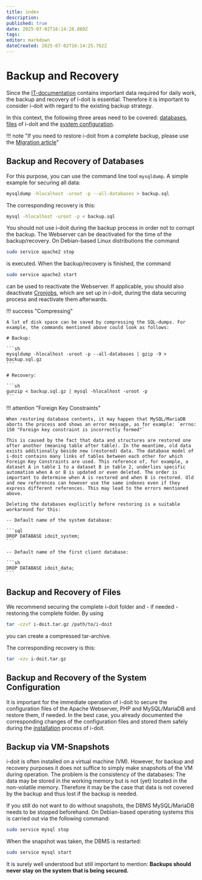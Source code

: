 ```yaml
---
title: index
description: 
published: true
date: 2025-07-02T16:14:28.880Z
tags: 
editor: markdown
dateCreated: 2025-07-02T16:14:25.762Z
---
```


# Backup and Recovery

Since the [IT-documentation](../../glossary.md) contains important data required for daily work, the backup and recovery of i-doit is essential. Therefore it is important to consider i-doit with regard to the existing backup strategy.

In this context, the following three areas need to be covered: [databases](index.md), [files](index.md) of i-doit and the [system configuration](index.md).

!!! note "If you need to restore i-doit from a complete backup, please use the [Migration article](../../upgrades-and-migrations/migration-of-an-installation-under-linux.md)"

## Backup and Recovery of Databases

For this purpose, you can use the command line tool `mysqldump`. A simple example for securing all data:

```sh
mysqldump -hlocalhost -uroot -p --all-databases > backup.sql
```

The corresponding recovery is this:

```sh
mysql -hlocalhost -uroot -p < backup.sql
```

You should not use i-doit during the backup process in order not to corrupt the backup. The Webserver can be deactivated for the time of the backup/recovery. On Debian-based Linux distributions the command

```sh
sudo service apache2 stop
```

is executed. When the backup/recovery is finished, the command

```sh
sudo service apache2 start
```

can be used to reactivate the Webserver. If applicable, you should also deactivate [Cronjobs](../../automation-and-integration/cli/index.md), which are set up in i-doit, during the data securing process and reactivate them afterwards.

!!! success "Compressing"

    A lot of disk space can be saved by compressing the SQL-dumps. For example, the commands mentioned above could look as follows:

    # Backup:

    ```sh
    mysqldump -hlocalhost -uroot -p --all-databases | gzip -9 > backup.sql.gz
    ```

    # Recovery:

    ```sh
    gunzip < backup.sql.gz | mysql -hlocalhost -uroot -p
    ```

!!! attention "Foreign Key Constraints"

    When restoring database contents, it may happen that MySQL/MariaDB aborts the process and shows an error message, as for example: `errno: 150 "Foreign key constraint is incorrectly formed"`

    This is caused by the fact that data and structures are restored one after another (meaning table after table). In the meantime, old data exists additionally beside new (restored) data. The database model of i-doit contains many links of tables between each other for which Foreign Key Constraints are used. This reference of, for example, a dataset A in table 1 to a dataset B in table 2, underlies specific automatism when A or B is updated or even deleted. The order is important to determine when A is restored and when B is restored. Old and new references can however use the same indexes even if they express different references. This may lead to the errors mentioned above.

    Deleting the databases explicitly before restoring is a suitable workaround for this:

    -- Default name of the system database:

    ```sql
    DROP DATABASE idoit_system;
    ```

    -- Default name of the first client database:

    ```sh
    DROP DATABASE idoit_data;
    ```

## Backup and Recovery of Files

We recommend securing the complete i-doit folder and - if needed - restoring the complete folder. By using

```sh
tar -czvf i-doit.tar.gz /path/to/i-doit
```

you can create a compressed tar-archive.

The corresponding recovery is this:

```sh
tar -xzv i-doit.tar.gz
```

## Backup and Recovery of the System Configuration

It is important for the immediate operation of i-doit to secure the configuration files of the Apache Webserver, PHP and MySQL/MariaDB and restore them, if needed. In the best case, you already documented the corresponding changes of the configuration files and stored them safely during the [installation](../../installation/index.md) process of i-doit.

## Backup via VM-Snapshots

i-doit is often installed on a virtual machine (VM). However, for backup and recovery purposes it does not suffice to simply make snapshots of the VM during operation. The problem is the consistency of the databases: The data may be stored in the working memory but is not (yet) located in the non-volatile memory. Therefore it may be the case that data is not covered by the backup and thus lost if the backup is needed.

If you still do not want to do without snapshots, the DBMS MySQL/MariaDB needs to be stopped beforehand. On Debian-based operating systems this is carried out via the following command:

```sh
sudo service mysql stop
```

When the snapshot was taken, the DBMS is restarted:

```sh
sudo service mysql start
```

It is surely well understood but still important to mention: **Backups should never stay on the system that is being secured.**
